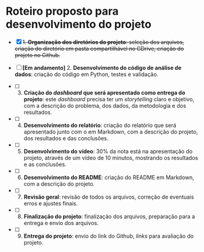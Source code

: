# Roteiro proposto para desenvolvimento do projeto

- [x] ~~1. **Organização dos diretórios do projeto**: seleção dos arquivos, criação do diretório em pasta compartilhável no GDrive, criação do projeto no Github.~~

- [ ] **[Em andamento]** 2. **Desenvolvimento do código de análise de dados**: criação do código em Python, testes e validação.

- [ ] 3. **Criação do _dashboard_ que será apresentado como entrega do projeto**: este _dashboard_ precisa ter um _storytelling_ claro e objetivo, com a descrição do problema, dos dados, da metodologia e dos resultados.

 - [ ] 4. **Desenvolvimento do relatório**: criação do relatório que será apresentado junto com o  em Markdown, com a descrição do projeto, dos resultados e das conclusões.

- [ ] 5. **Desenvolvimento do vídeo**: 30% da nota está na apresentação do projeto, através de um vídeo de 10 minutos, mostrando os resultados e as conclusões.

- [ ] 6. **Desenvolvimento do README**: criação do README em Markdown, com a descrição do projeto.

- [ ] 7. **Revisão geral**: revisão de todos os arquivos, correção de eventuais erros e ajustes finais.

- [ ] 8. **Finalização do projeto**: finalização dos arquivos, preparação para a entrega e envio dos arquivos.

- [ ] 9. **Entrega do projeto**: envio do link do Github, _links_ para avaliação do projeto.